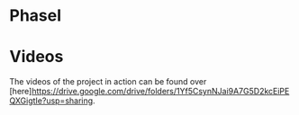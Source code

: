# PhaseI

# Videos
The videos of the project in action can be found over [here]<https://drive.google.com/drive/folders/1Yf5CsynNJai9A7G5D2kcEiPEQXGigtIe?usp=sharing>.
